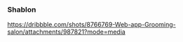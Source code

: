 
### Shablon
https://dribbble.com/shots/8766769-Web-app-Grooming-salon/attachments/987821?mode=media
